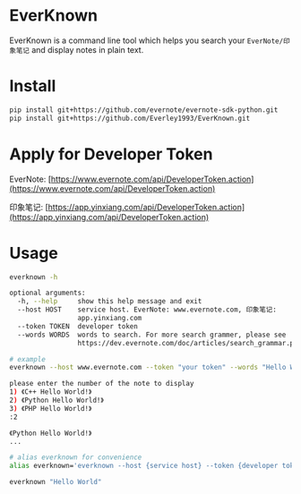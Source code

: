 # EverKnown

EverKnown is a command line tool which helps you search your `EverNote/印象笔记` and display notes in plain text.

# Install

```bash
pip install git+https://github.com/evernote/evernote-sdk-python.git
pip install git+https://github.com/Everley1993/EverKnown.git
```

# Apply for Developer Token

EverNote: [https://www.evernote.com/api/DeveloperToken.action](https://www.evernote.com/api/DeveloperToken.action)

印象笔记: [https://app.yinxiang.com/api/DeveloperToken.action](https://app.yinxiang.com/api/DeveloperToken.action)

# Usage

```bash
everknown -h

optional arguments:
  -h, --help     show this help message and exit
  --host HOST    service host. EverNote: www.evernote.com, 印象笔记:
                 app.yinxiang.com
  --token TOKEN  developer token
  --words WORDS  words to search. For more search grammer, please see
                 https://dev.evernote.com/doc/articles/search_grammar.php

# example
everknown --host www.evernote.com --token "your token" --words "Hello World"

please enter the number of the note to display
1) 《C++ Hello World!》
2) 《Python Hello World!》
3) 《PHP Hello World!》
:2

《Python Hello World!》
...

# alias everknown for convenience
alias everknown='everknown --host {service host} --token {developer token} --words '

everknown "Hello World"
```
